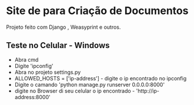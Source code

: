 # Site de para Criação de Documentos
Projeto feito com Django , Weasyprint e outros.

## Teste no Celular - Windows
- Abra cmd 
- Digite 'ipconfig' 
- Abra no projeto settings.py 
- ALLOWED_HOSTS = ['ip-address'] - digite o ip encontrado no ipconfig
- Digite o camando 'python manage.py runserver 0.0.0.0:8000'
- digite no Browser di seu celular o ip encontrado - 'http://ip-address:8000'
